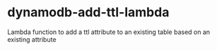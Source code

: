 # dynamodb-add-ttl-lambda
Lambda function to add a ttl attribute to an existing table based on an existing attribute

